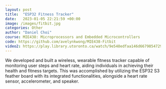 ```yaml
---
layout: post
title:  "ESP32 Fitness Tracker"
date:   2023-01-05 22:21:59 +00:00
image: /images/fitbit.jpg
categories: Other
author: "Daniel Choi"
course: MIE438: Microprocessors and Embedded Microcontrollers
code: https://github.com/avelynkwong/MIE438-Fitbit
video2: https://play.library.utoronto.ca/watch/9e548edfaa146d6679854729a9d379d0
---
```

We developed and built a wireless, wearable fitness tracker capable of monitoring user steps and heart rate, aiding individuals in achieving their health and fitness targets. This was accomplished by utilizing the ESP32 S3 feather board with its integrated functionalities, alongside a heart rate sensor, accelerometer, and speaker.







